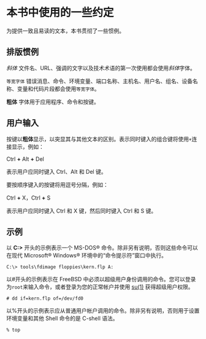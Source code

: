 # 本书中使用的一些约定

为提供一致且易读的文本，本书贯彻了一些惯例。

## 排版惯例

_斜体_ 文件名、URL、强调的文字以及技术术语的第一次使用都会使用*斜体*字体。

`等宽字体` 错误消息、命令、环境变量、端口名称、主机名、用户名、组名、设备名称、变量和代码片段都会使用`等宽字体`。

**粗体** 字体用于应用程序、命令和按键。

## 用户输入

按键以**粗体**显示，以突显其与其他文本的区别。表示同时键入的组合键将使用`+`连接显示，例如：

Ctrl **+** Alt **+** Del

表示用户应同时键入 Ctrl、Alt 和 Del 键。

要按顺序键入的按键将用逗号分隔，例如：

Ctrl **+** X，Ctrl **+** S

表示用户应同时键入 Ctrl 和 X 键，然后同时键入 Ctrl 和 S 键。

## 示例

以 **C:\>** 开头的示例表示一个 MS-DOS® 命令。除非另有说明，否则这些命令可以在现代 Microsoft® Windows® 环境中的“命令提示符”窗口中执行。

```
C:\> tools\fdimage floppies\kern.flp A:
```

以#开头的示例表示在 FreeBSD 中必须以超级用户身份调用的命令。您可以登录为`root`来输入命令，或者登录为您的正常帐户并使用 [su(1)](https://man.freebsd.org/cgi/man.cgi?query=su&sektion=1&format=html) 获得超级用户权限。

```
# dd if=kern.flp of=/dev/fd0
```

以%开头的示例表示应从普通用户帐户调用的命令。除非另有说明，否则用于设置环境变量和其他 Shell 命令的是 C-shell 语法。

```
% top
```
